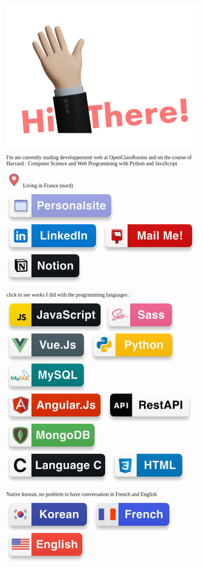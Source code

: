 <img src="hi-there.svg">
<p style="font-family:futura">I'm am currently studing developpement web at OpenClassRooms
and on the course of Harvard : Computer Science and Web Programming with Python and JavaScript</p>

<p style="font-family:futura"><img src="./icons/location.svg"> Living in France (nord)</p>

<div class="section-a" style="margin-bottom: 20px">
  <a href="https://gpq8l8s.github.io/HyebinKim/"><img src="./icons/personal-site.svg" style="margin-right: 5px"></a>
  <a href="https://www.linkedin.com/in/hyebin-kim-61b787196/"><img src="./icons/linkedin.svg" style="margin-right: 5px"></a>
  <a href="mailto:Hyebin0KIM@gmail.com"><img src="./icons/mail.svg" style="margin-right: 5px"></a>
  <a href="https://occipital-scapula-12a.notion.site/Hyebin-Kim-0adec3c683354a36bd5d542afdf313f7"><img src="./icons/notion.svg" style="margin-right: 5px"></a>
</div>

<div class="section-b" style="margin-bottom: 20px">
  <p style="font-family:futura"> click to see works I did with the programming languages :
  <div>
    <a href="https://github.com/gpq8l8s/Source-dev/tree/main/js"> <img src="./icons/js.svg"></a>
    <a href="https://github.com/gpq8l8s/camping-site"> <img src="./icons/sass.svg"></a>
    <a href="#"> <img src="./icons/vue.js.svg" style="margin-right: 5px"></a>
    <a href="#"> <img src="./icons/python.svg" style="margin-right: 5px"></a>
    <a href="#"> <img src="./icons/mysql.svg" style="margin-right: 5px"></a>
  </div>
  <div>
    <a href="#"> <img src="./icons/angular.svg" style="margin-right: 5px"></a>
    <a href="#"> <img src="./icons/api.svg" style="margin-right: 5px"></a>
    <a href="#"> <img src="./icons/mongodb.svg" style="margin-right: 5px"></a>
    <a href="https://github.com/gpq8l8s/C" style="margin-right: 5px"> <img src="./icons/c.svg"></a>
    <a href="https://github.com/gpq8l8s/HyebinKim" style="margin-right: 5px"> <img src="./icons/html.svg"></a>
  </div>
</div>

<div class="section-c">
<p style="font-family:futura">Native korean, no problem to have conversation in French and English
<div>
<img src="./icons/kr.svg" style="margin-right: 5px">
<img src="./icons/fr.svg" style="margin-right: 5px">
<img src="./icons/usa.svg" style="margin-right: 5px">
</div>
</div>
